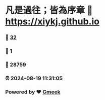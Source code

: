 # 凡是過往；皆為序章 :link: https://xiykj.github.io 
### :page_facing_up: [32](https://xiykj.github.io/tag.html) 
### :speech_balloon: 1 
### :hibiscus: 28759 
### :alarm_clock: 2024-08-19 11:31:05 
### Powered by :heart: [Gmeek](https://github.com/Meekdai/Gmeek)
